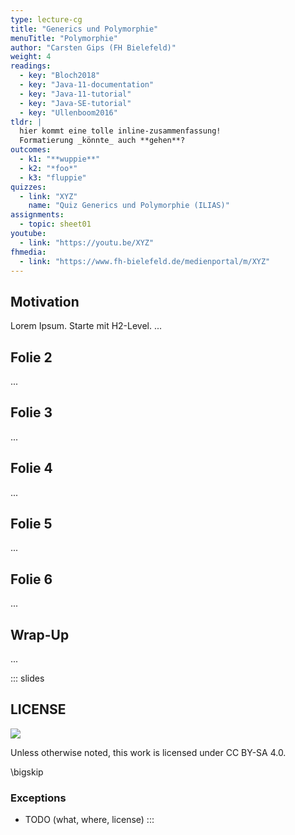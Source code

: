 ```yaml
---
type: lecture-cg
title: "Generics und Polymorphie"
menuTitle: "Polymorphie"
author: "Carsten Gips (FH Bielefeld)"
weight: 4
readings:
  - key: "Bloch2018"
  - key: "Java-11-documentation"
  - key: "Java-11-tutorial"
  - key: "Java-SE-tutorial"
  - key: "Ullenboom2016"
tldr: |
  hier kommt eine tolle inline-zusammenfassung!
  Formatierung _könnte_ auch **gehen**?
outcomes:
  - k1: "**wuppie**"
  - k2: "*foo*"
  - k3: "fluppie"
quizzes:
  - link: "XYZ"
    name: "Quiz Generics und Polymorphie (ILIAS)"
assignments:
  - topic: sheet01
youtube:
  - link: "https://youtu.be/XYZ"
fhmedia:
  - link: "https://www.fh-bielefeld.de/medienportal/m/XYZ"
---
```



## Motivation
Lorem Ipsum. Starte mit H2-Level.
...

## Folie 2
...

## Folie 3
...

## Folie 4
...

## Folie 5
...

## Folie 6
...

## Wrap-Up
...







<!-- DO NOT REMOVE - THIS IS A LAST SLIDE TO INDICATE THE LICENSE AND POSSIBLE EXCEPTIONS (IMAGES, ...). -->
::: slides
## LICENSE
![](https://licensebuttons.net/l/by-sa/4.0/88x31.png)

Unless otherwise noted, this work is licensed under CC BY-SA 4.0.

\bigskip

### Exceptions
*   TODO (what, where, license)
:::
